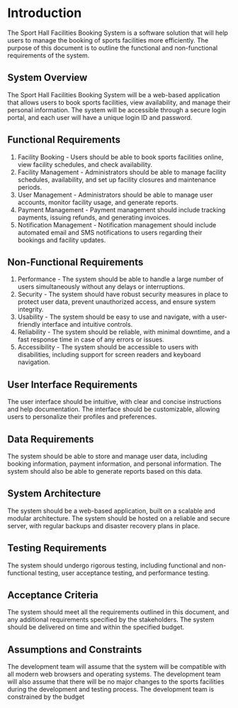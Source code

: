 <!DOCTYPE html>
<html>
<head>
	<title>Software Requirements Document for Sport Hall Facilities Booking System</title>
</head>
<body>
	<h1>Introduction</h1>
	<p>The Sport Hall Facilities Booking System is a software solution that will help users to manage the booking of sports facilities more efficiently. The purpose of this document is to outline the functional and non-functional requirements of the system.</p>
 <h2>System Overview</h2>
<p>The Sport Hall Facilities Booking System will be a web-based application that allows users to book sports facilities, view availability, and manage their personal information. The system will be accessible through a secure login portal, and each user will have a unique login ID and password.</p>

<h2>Functional Requirements</h2>
<ol>
	<li>Facility Booking - Users should be able to book sports facilities online, view facility schedules, and check availability.</li>
	<li>Facility Management - Administrators should be able to manage facility schedules, availability, and set up facility closures and maintenance periods.</li>
	<li>User Management - Administrators should be able to manage user accounts, monitor facility usage, and generate reports.</li>
	<li>Payment Management - Payment management should include tracking payments, issuing refunds, and generating invoices.</li>
	<li>Notification Management - Notification management should include automated email and SMS notifications to users regarding their bookings and facility updates.</li>
</ol>

<h2>Non-Functional Requirements</h2>
<ol>
	<li>Performance - The system should be able to handle a large number of users simultaneously without any delays or interruptions.</li>
	<li>Security - The system should have robust security measures in place to protect user data, prevent unauthorized access, and ensure system integrity.</li>
	<li>Usability - The system should be easy to use and navigate, with a user-friendly interface and intuitive controls.</li>
	<li>Reliability - The system should be reliable, with minimal downtime, and a fast response time in case of any errors or issues.</li>
	<li>Accessibility - The system should be accessible to users with disabilities, including support for screen readers and keyboard navigation.</li>
</ol>

<h2>User Interface Requirements</h2>
<p>The user interface should be intuitive, with clear and concise instructions and help documentation. The interface should be customizable, allowing users to personalize their profiles and preferences.</p>

<h2>Data Requirements</h2>
<p>The system should be able to store and manage user data, including booking information, payment information, and personal information. The system should also be able to generate reports based on this data.</p>

<h2>System Architecture</h2>
<p>The system should be a web-based application, built on a scalable and modular architecture. The system should be hosted on a reliable and secure server, with regular backups and disaster recovery plans in place.</p>

<h2>Testing Requirements</h2>
<p>The system should undergo rigorous testing, including functional and non-functional testing, user acceptance testing, and performance testing.</p>

<h2>Acceptance Criteria</h2>
<p>The system should meet all the requirements outlined in this document, and any additional requirements specified by the stakeholders. The system should be delivered on time and within the specified budget.</p>

<h2>Assumptions and Constraints</h2>
<p>The development team will assume that the system will be compatible with all modern web browsers and operating systems. The development team will also assume that there will be no major changes to the sports facilities during the development and testing process. The development team is constrained by the budget

